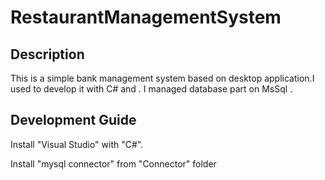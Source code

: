 
# RestaurantManagementSystem



## Description
This is a simple bank management system based on desktop application.I used to develop it with C# and . I managed database part on MsSql .
## Development Guide
Install "Visual Studio" with "C#".

 Install "mysql connector" from "Connector" folder
